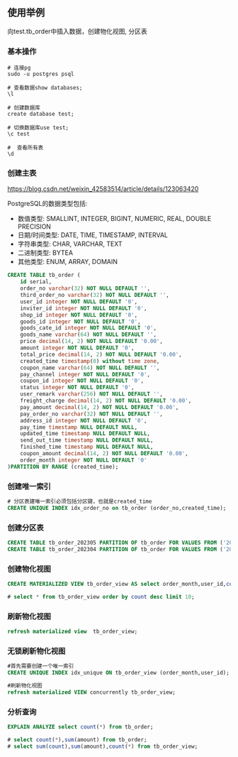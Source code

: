
## 使用举例
向test.tb_order中插入数据，创建物化视图, 分区表

### 基本操作
``` shell
# 连接pg
sudo -u postgres psql

# 查看数据show databases;
\l

# 创建数据库
create database test;

# 切换数据库use test;
\c test

#  查看所有表
\d

```
### 创建主表
https://blog.csdn.net/weixin_42583514/article/details/123063420

PostgreSQL的数据类型包括:

* 数值类型: SMALLINT, INTEGER, BIGINT, NUMERIC, REAL, DOUBLE PRECISION
* 日期/时间类型: DATE, TIME, TIMESTAMP, INTERVAL
* 字符串类型: CHAR, VARCHAR, TEXT
* 二进制类型: BYTEA
* 其他类型: ENUM, ARRAY, DOMAIN

```sql
CREATE TABLE tb_order (
    id serial,
    order_no varchar(32) NOT NULL DEFAULT '',
    third_order_no varchar(32) NOT NULL DEFAULT '',
    user_id integer NOT NULL DEFAULT '0',
    inviter_id integer NOT NULL DEFAULT '0',
    shop_id integer NOT NULL DEFAULT '0',
    goods_id integer NOT NULL DEFAULT '0',
    goods_cate_id integer NOT NULL DEFAULT '0',
    goods_name varchar(64) NOT NULL DEFAULT '',
    price decimal(14, 2) NOT NULL DEFAULT '0.00',
    amount integer NOT NULL DEFAULT '0',
    total_price decimal(14, 2) NOT NULL DEFAULT '0.00',
    created_time timestamp(0) without time zone,
    coupon_name varchar(64) NOT NULL DEFAULT '',
    pay_channel integer NOT NULL DEFAULT '0',
    coupon_id integer NOT NULL DEFAULT '0',
    status integer NOT NULL DEFAULT '0',
    user_remark varchar(256) NOT NULL DEFAULT '',
    freight_charge decimal(14, 2) NOT NULL DEFAULT '0.00',
    pay_amount decimal(14, 2) NOT NULL DEFAULT '0.00',
    pay_order_no varchar(32) NOT NULL DEFAULT '',
    address_id integer NOT NULL DEFAULT '0',
    pay_time timestamp NULL DEFAULT NULL,
    updated_time timestamp NULL DEFAULT NULL,
    send_out_time timestamp NULL DEFAULT NULL,
    finished_time timestamp NULL DEFAULT NULL,
    coupon_amount decimal(14, 2) NOT NULL DEFAULT '0.00',
    order_month integer NOT NULL DEFAULT '0'
)PARTITION BY RANGE (created_time);
```

### 创建唯一索引

```sql
# 分区表建唯一索引必须包括分区键，也就是created_time
CREATE UNIQUE INDEX idx_order_no on tb_order (order_no,created_time);
```

### 创建分区表
```sql
CREATE TABLE tb_order_202305 PARTITION OF tb_order FOR VALUES FROM ('2023-05-01') TO ('2023-06-01');
CREATE TABLE tb_order_202304 PARTITION OF tb_order FOR VALUES FROM ('2023-04-01') TO ('2023-05-01');
```

### 创建物化视图

```sql
CREATE MATERIALIZED VIEW tb_order_view AS select order_month,user_id,count(*) as count,sum(amount) as amount from tb_order group by order_month,user_id;

# select * from tb_order_view order by count desc limit 10;
```

### 刷新物化视图
```sql
refresh materialized view  tb_order_view;
```

### 无锁刷新物化视图
```sql
#首先需要创建一个唯一索引
CREATE UNIQUE INDEX idx_unique ON tb_order_view (order_month,user_id);

#刷新物化视图
refresh materialized VIEW concurrently tb_order_view;
```

### 分析查询
```sql
EXPLAIN ANALYZE select count(*) from tb_order;

# select count(*),sum(amount) from tb_order;
# select sum(count),sum(amount),count(*) from tb_order_view;
```